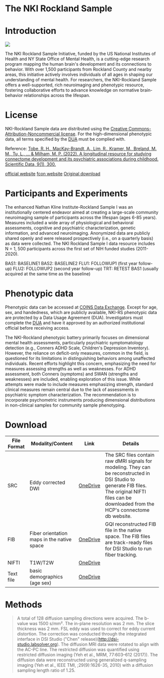 # The NKI Rockland Sample

# Introduction

<img src="https://media.springernature.com/full/springer-static/image/art%3A10.1038%2Fs41597-022-01329-y/MediaObjects/41597_2022_1329_Fig1_HTML.png?as=webp" with=600/>

The NKI Rockland Sample Initiative, funded by the US National Institutes of Health and NY State Office of Mental Health, is a cutting-edge research program mapping the human brain's development and its connections to behavior. With over 1,500 participants from Rockland County and nearby areas, this initiative actively involves individuals of all ages in shaping our understanding of mental health. For researchers, the NKI-Rockland Sample offers a well-supported, rich neuroimaging and phenotypic resource, fostering collaborative efforts to advance knowledge on normative brain-behavior relationships across the lifespan.

# License

NKI-Rockland Sample data are distributed using the [Creative Commons-Attribution-Noncommercial license](https://creativecommons.org/licenses/by-nc/4.0/legalcode). For the high-dimensional phenotypic data, all terms specified by the [DUA](http://fcon_1000.projects.nitrc.org/indi/enhanced/data/DUA.pdf) must be complied with.

Reference: [Tobe, R. H., MacKay-Brandt, A., Lim, R., Kramer, M., Breland, M. M., Tu, L., ... & Milham, M. P. (2022). A longitudinal resource for studying connectome development and its psychiatric associations during childhood. Scientific Data, 9(1), 300.](https://www.nature.com/articles/s41597-022-01329-y)

[official website](https://www.nki.rfmh.org/) [fcon website](https://fcon_1000.projects.nitrc.org/indi/enhanced/index.html) [Original download](https://fcon_1000.projects.nitrc.org/indi/pro/nki.html)

# Participants and Experiments

The enhanced Nathan Kline Institute-Rockland Sample I was an institutionally centered endeavor aimed at creating a large-scale community neuroimaging sample of participants across the lifespan (ages 6-85 years). Measures included a wide array of physiological and behavioral assessments, cognitive and psychiatric characterization, genetic information, and advanced neuroimaging. Anonymized data are publicly shared openly and were released prospectively (i.e., on a quarterly basis) as data were collected. The NKI Rockland Sample I data resource includes N = 1, 500 participants across the first set of NIH funded studies (2011-2020).

BAS1: BASELINE1
BAS2: BASELINE2
FLU1: FOLLOWUP1 (first year follow-up)
FLU2: FOLLOWUP2 (second year follow-up) 
TRT: RETEST BAS1 (usually acquired at the same time as the baseline)

# Phenotypic data

Phenotypic data can be accessed at [COINS Data Exchange](https://coins.trendscenter.org/). Except for age, sex, and handedness, which are publicly available, NKI-RS phenotypic data are protected by a Data Usage Agreement (DUA). Investigators must complete the [DUA](http://fcon_1000.projects.nitrc.org/indi/enhanced/data/DUA.pdf) and have it approved by an authorized institutional official before receiving access. 

The NKI-Rockland phenotypic battery primarily focuses on dimensional mental health assessments, particularly psychiatric symptomatology detection (e.g., Conners ADHD Scale, Children's Depression Inventory). However, the reliance on deficit-only measures, common in the field, is questioned for its limitations in distinguishing behaviors among unaffected individuals. Recent efforts highlight this concern, emphasizing the need for measures assessing strengths as well as weaknesses. For ADHD assessment, both Conners (symptoms) and SWAN (strengths and weaknesses) are included, enabling exploration of this issue. While attempts were made to include measures emphasizing strength, standard clinical measures remain central due to the lack of assessments in psychiatric symptom characterization. The recommendation is to incorporate psychometric instruments producing dimensional distributions in non-clinical samples for community sample phenotyping.

# Download

| File Format | Modality/Content | Link | Details |
|-------------|---|---|---------|
| SRC | Eddy corrected DWI | [OneDrive](https://pitt-my.sharepoint.com/:f:/g/personal/yehfc_pitt_edu/EqZQ-MtXjsJIrsSR6NG-UdoBsAbG02mIFjLIhkxYh-9vhQ?e=hxJ4rN) | The SRC files contain raw dMRI signals for modeling. They can be reconstructed in DSI Studio to generate FIB files. The original NIFTI files can be downloaded from the HCP's connectome db website. |
| FIB | Fiber orientation maps in the native space| [OneDrive](https://pitt-my.sharepoint.com/:f:/g/personal/yehfc_pitt_edu/EoBg23PFRJJDhyadw9m6zmcBe9MAk_AmMET936jMdrXTTQ?e=TEwhB0) | GQI reconstructed FIB file in the native space. The FIB files are track-ready files for DSI Studio to run fiber tracking. |
| NIFTI | T1W/T2W | [OneDrive](https://pitt-my.sharepoint.com/:f:/g/personal/yehfc_pitt_edu/EpS8KXagRYxBjw6AO4B6QFkBx9O5xqJiMcnwC-BlfsBzAw?e=5uQKUT) |  |
| Text file | basic demographics (age sex) | [OneDrive](https://pitt-my.sharepoint.com/:u:/g/personal/yehfc_pitt_edu/Ebt-DMl-V-xEt3IbMk_mPB8BMMCteOQIrqm1gu44jM1HBw?e=tibzFF) | |

# Methods
> A total of 128 diffusion sampling directions were acquired. The b-value was 1500 s/mm². The in-plane resolution was 2 mm. The slice thickness was 2 mm. FSL eddy was used to correct for eddy current distortion. The correction was conducted through the integrated interface in DSI Studio ("Chen" release)(http://dsi-studio.labsolver.org). The diffusion MRI data were rotated to align with the AC-PC line. The restricted diffusion was quantified using restricted diffusion imaging (Yeh et al., MRM, 77:603–612 (2017)). The diffusion data were reconstructed using generalized q-sampling imaging (Yeh et al., IEEE TMI, ;29(9):1626-35, 2010) with a diffusion sampling length ratio of 1.25. 
